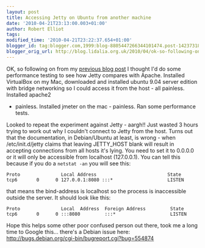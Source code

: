 ```yaml
---
layout: post
title: Accessing Jetty on Ubuntu from another machine
date: '2010-04-21T23:13:00.003+01:00'
author: Robert Elliot
tags: 
modified_time: '2010-04-21T23:22:37.654+01:00'
blogger_id: tag:blogger.com,1999:blog-8805447266344101474.post-142373186234879456
blogger_orig_url: http://blog.lidalia.org.uk/2010/04/ok-so-following-on-from-my-previous.html
---
```


OK, so following on from my [previous blog
post](2010/04/web-application-architecture-do-i.html) I thought I'd do some
performance testing to see how Jetty compares with Apache. Installed VirtualBox
on my Mac, downloaded and installed ubuntu 9.04 server edition with bridge
networking so I could access it from the host - all painless. Installed apache2
- painless. Installed jmeter on the mac - painless. Ran some performance tests.

Looked to repeat the experiment against Jetty - aargh!! Just wasted 3 hours
trying to work out why I couldn't connect to Jetty from the host. Turns out that
the documentation, in Debian/Ubuntu at least, is wrong - when /etc/init.d/jetty
claims that leaving JETTY_HOST blank will result in accepting connections from
all hosts it's lying.  You need to set it to 0.0.0.0 or it will only be
accessible from localhost (127.0.0.1). You can tell this because if you do a
`netstat -an` you will see this:
```
Proto               Local Address                          State
tcp6       0      0 127.0.0.1:8080 :::*                    LISTEN
```
that means the bind-address is localhost so the process is inaccessible outside the server. It should look like this:
```
Proto               Local  Address  Foreign Address         State
tcp6       0      0 :::8080         :::*                    LISTEN
```

Hope this helps some other poor confused person out there, took me a long time
to Google this... there's a Debian issue here:
http://bugs.debian.org/cgi-bin/bugreport.cgi?bug=554874
